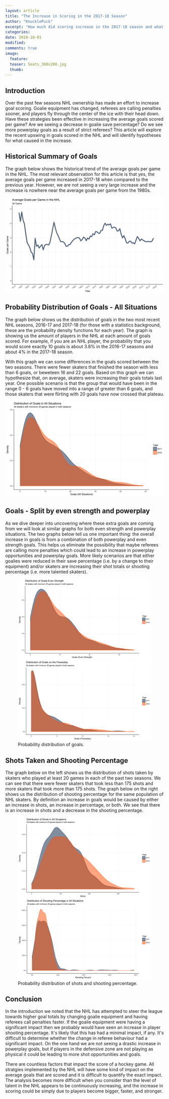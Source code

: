 ```yaml
---
layout: article
title: "The Increase in Scoring in the 2017-18 Season"
author: "KnucklePuck"
excerpt: "How much did scoring increase in the 2017-18 season and what was the cause?"
categories: 
date: 2018-10-01
modified:
comments: true
image:
  feature:
  teaser: Seats_300x200.jpg
  thumb:
---
```


## Introduction

Over the past few seasons NHL ownership has made an effort to increase goal scoring. Goalie equipment has changed, referees are calling penalties sooner, and players fly through the center of the ice with their head down. Have these strategies been effective in increasing the average goals scored per game? Are we seeing a decrease in goalie save percentage? Do we see more powerplay goals as a result of strict referees? This article will explore the recent upswing in goals scored in the NHL and will identify hypotheses for what caused in the increase.

## Historical Summary of Goals

The graph below shows the historical trend of the average goals per game in the NHL. The most relevant observation for this article is that yes, the average goals per game increased in 2017-18 when compared to the previous year. However, we are not seeing a very large increase and the increase is nowhere near the average goals per game from the 1980s.

![Historical summary of goals](/images/2018-10-01-increase-in-scoring/HistoricalGoals.png)<!-- -->

## Probability Distribution of Goals - All Situations

The graph below shows us the distribution of goals in the two most recent NHL seasons, 2016-17 and 2017-18 (for those with a statistics background, these are the probability density functions for each year). The graph is showing us the amount of players in the NHL at each amount of goals scored. For example, if you are an NHL player, the probability that you would score exactly 10 goals is about 3.8% in the 2016-17 seasons and about 4% in the 2017-18 season. 

With this graph we can some differences in the goals scored between the two seasons. There were fewer skaters that finished the season with less than 6 goals, or beweteen 16 and 22 goals. Based on this graph we can hypothesize that, on average, skaters were increasing their goals totals last year. One possible scenario is that the group that would have been in the range 0 - 6 goals have moved into a range of greater than 6 goals, and those skaters that were flirting with 20 goals have now crossed that plateau. 

![Distribution of goals in all situations](/images/2018-10-01-increase-in-scoring/GoalDensity_AllSituations.png)<!-- -->

## Goals - Split by even strength and powerplay

As we dive deeper into uncovering where these extra goals are coming from we will look at similar graphs for both even strength and powerplay situations. The two graphs below tell us one important thing: the overall increase in goals is from a combination of both powerplay and even strength goals. This helps us eliminate the possibility that maybe referees are calling more penalties which could lead to an increase in powerplay opportunities and powerplay goals. More likely scenarios are that either goalies were reduced in their save percentage (i.e. by a change to their equipment) and/or skaters are increasing their shot totals or shooting percentage (i.e. more talented skaters). 

<figure class="half">
	<a href="Distribution of goals even strength"><img src="/images/2018-10-01-increase-in-scoring/GoalDensity_EvenStrength.png"></a>
	<a href="Distribution of goals on the powerplay"><img src="/images/2018-10-01-increase-in-scoring/GoalDensity_PowerPlay.png"></a>
	<figcaption>Probability distribution of goals.</figcaption>
</figure>

## Shots Taken and Shooting Percentage

The graph below on the left shows us the distribution of shots taken by skaters who played at least 20 games in each of the past two seasons. We can see that there were fewer skaters that took less than 175 shots and more skaters that took more than 175 shots. The graph below on the right shows us the distribution of shooting percentage for the same population of NHL skaters. By definition an increase in goals would be caused by either an increase in shots, an increase in percentage, or both. We see that there is an increase in shots and a decrease in the shooting percentage. 

<figure class="half">
	<a href="Distribution of shots"><img src="/images/2018-10-01-increase-in-scoring/Shots_AllSituations.png"></a>
	<a href="Distribution of shooting percentage"><img src="/images/2018-10-01-increase-in-scoring/ShootingPercentage_AllSituations.png"></a>
	<figcaption>Probability distribution of shots and shooting percentage.</figcaption>
</figure>

## Conclusion

In the introduction we noted that the NHL has attempted to steer the league towards higher goal totals by changing goalie equipment and having referees call penalties faster. If the goalie equipment were having a significant impact then we probably would have seen an increase in player shooting percentage. It's likely that this has had a minimal impact, if any. It's difficult to determine whether the change in referee behaviour had a significant impact. On the one hand we are not seeing a drastic increase in powerplay goals, but if players in the defensive zone are not playing as physical it could be leading to more shot opportunities and goals. 

There are countless factors that impact the score of a hockey game. All stratgies implemented by the NHL will have some kind of impact on the average goals that are scored and it is difficult to quantify the exact impact. The analysis becomes more difficult when you consider than the level of talent in the NHL appears to be continuously increasing, and the increase in scoring could be simply due to players become bigger, faster, and stronger.





